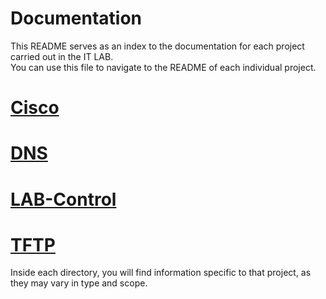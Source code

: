 # Documentation

This README serves as an index to the documentation for each project carried out in the IT LAB.  
You can use this file to navigate to the README of each individual project.

# [Cisco](https://github.com/IT-LAB-UAI/Documentation/blob/main/Cisco/README.md)

# [DNS](https://github.com/IT-LAB-UAI/Documentation/blob/main/DNS/README.md)

# [LAB-Control](https://github.com/IT-LAB-UAI/LAB-Control/blob/develop/README.md)

# [TFTP](https://github.com/IT-LAB-UAI/Documentation/blob/main/TFTP/README.md)
Inside each directory, you will find information specific to that project, as they may vary in type and scope.
